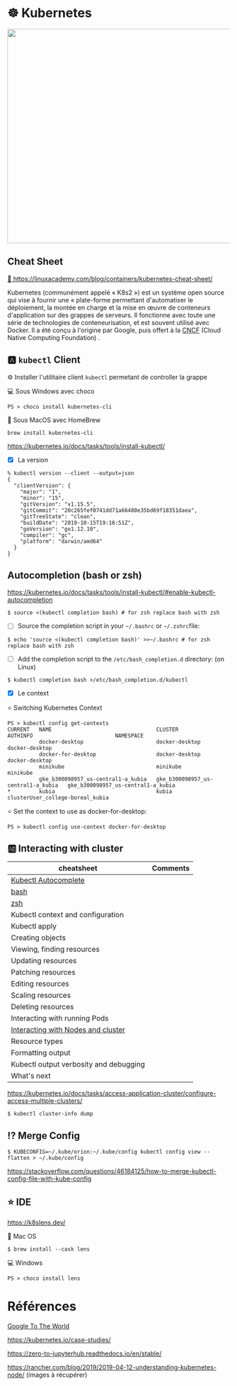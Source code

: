 # :wheel_of_dharma: Kubernetes


<img src="images/kube-control-planes.png" width="720" height="484" ></img>

## Cheat Sheet

[ :blue_book: ](./Kubernetes-Cheat-Sheet_07182019.pdf) https://linuxacademy.com/blog/containers/kubernetes-cheat-sheet/

Kubernetes (communément appelé « K8s2 ») est un système open source qui vise à fournir une « plate-forme permettant d'automatiser le déploiement, la montée en charge et la mise en œuvre de conteneurs d'application sur des grappes de serveurs. Il fonctionne avec toute une série de technologies de conteneurisation, et est souvent utilisé avec Docker. Il a été conçu à l'origine par Google, puis offert à la [CNCF](https://www.cncf.io/) (Cloud Native Computing Foundation) .


## :a: `kubectl` Client

:gear: Installer l'utilitaire client `kubectl` permetant de controller la grappe

:computer: Sous Windows avec choco

```
PS > choco install kubernetes-cli
```

:apple: Sous MacOS avec HomeBrew

```
brew install kubernetes-cli
```


https://kubernetes.io/docs/tasks/tools/install-kubectl/


- [x] La version

```
% kubectl version --client --output=json
{
  "clientVersion": {
    "major": "1",
    "minor": "15",
    "gitVersion": "v1.15.5",
    "gitCommit": "20c265fef0741dd71a66480e35bd69f18351daea",
    "gitTreeState": "clean",
    "buildDate": "2019-10-15T19:16:51Z",
    "goVersion": "go1.12.10",
    "compiler": "gc",
    "platform": "darwin/amd64"
  }
}
```

## Autocompletion (bash or zsh)

https://kubernetes.io/docs/tasks/tools/install-kubectl/#enable-kubectl-autocompletion

```
$ source <(kubectl completion bash) # for zsh replace bash with zsh
```

- [ ] Source the completion script in your `~/.bashrc` or `~/.zshrc`file:

```
$ echo 'source <(kubectl completion bash)' >>~/.bashrc # for zsh replace bash with zsh
```

- [ ] Add the completion script to the `/etc/bash_completion.d` directory: (on Linux)

```
$ kubectl completion bash >/etc/bash_completion.d/kubectl
```

- [x] Le context

:star: Switching Kubernetes Context


```
PS > kubectl config get-contexts
CURRENT   NAME                                 CLUSTER                              AUTHINFO                          NAMESPACE
          docker-desktop                       docker-desktop                       docker-desktop
          docker-for-desktop                   docker-desktop                       docker-desktop
          minikube                             minikube                             minikube
          gke_b300098957_us-central1-a_kubia   gke_b300098957_us-central1-a_kubia   gke_b300098957_us-central1-a_kubia   
*         kubia                                kubia                                clusterUser_college-boreal_kubia    
```

:star: Set the context to use as docker-for-desktop:

```
PS > kubectl config use-context docker-for-desktop
```

## :ab: Interacting with cluster



| cheatsheet                                                                                            | Comments | 
|-------------------------------------------------------------------------------------------------------|----------|
| [Kubectl Autocomplete](https://kubernetes.io/docs/reference/kubectl/cheatsheet/#kubectl-autocomplete) |          |
| [bash](https://kubernetes.io/docs/reference/kubectl/cheatsheet/#bash)                                 |          |
| [zsh](https://kubernetes.io/docs/reference/kubectl/cheatsheet/#zsh)
| Kubectl context and configuration
| Kubectl apply
| Creating objects
| Viewing, finding resources
| Updating resources
| Patching resources
| Editing resources
| Scaling resources
| Deleting resources
| Interacting with running Pods
| [Interacting with Nodes and cluster](https://kubernetes.io/docs/reference/kubectl/cheatsheet/#interacting-with-nodes-and-cluster) | |
| Resource types
| Formatting output
| Kubectl output verbosity and debugging
| What's next



https://kubernetes.io/docs/tasks/access-application-cluster/configure-access-multiple-clusters/

```
$ kubectl cluster-info dump
```

## :interrobang:  Merge Config

``` 
$ KUBECONFIG=~/.kube/orion:~/.kube/config kubectl config view --flatten > ~/.kube/config
``` 

https://stackoverflow.com/questions/46184125/how-to-merge-kubectl-config-file-with-kube-config

## :star: IDE

https://k8slens.dev/

:apple: Mac OS

```
$ brew install --cask lens
```

:computer: Windows

```
PS > choco install lens
```

# Références

[Google To The World](https://cloud.google.com/blog/products/gcp/from-google-to-the-world-the-kubernetes-origin-story)

https://kubernetes.io/case-studies/

https://zero-to-jupyterhub.readthedocs.io/en/stable/

https://rancher.com/blog/2019/2019-04-12-understanding-kubernetes-node/ (images à récupérer)
